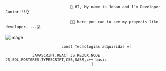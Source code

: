                                  🤟 HI, My name is Johan and I`m Developer Junior!!!👌
                            
                                 👨‍💻 here you can to see my proyects like developer.....💻
        

                              
                              
  ![image](https://user-images.githubusercontent.com/94276353/198192024-b6f80c6f-7c99-4da2-bb20-9f9170c543d3.png)


                             const Tecnologias adquiridas =[
                   
                JAVASCRIPT,REACT JS,REDUX,NODE JS,SQL,POSTGRES,TYPESCRIPT,CSS,SASS,c++ basic
                                          ]

